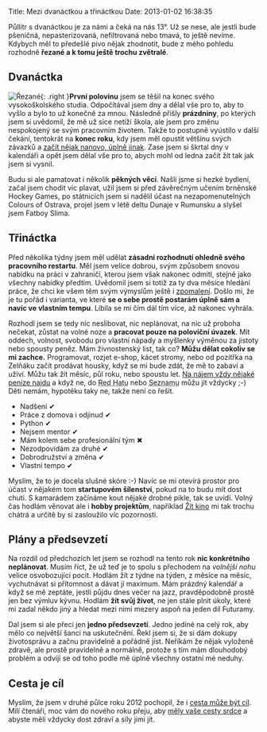 Title: Mezi dvanáctkou a třináctkou
Date: 2013-01-02 16:38:35

Půllitr s dvanáctkou je za námi a čeká na nás 13°. Už se nese, ale jestli bude pšeničná, nepasterizovaná, nefiltrovaná nebo tmavá, to ještě nevíme. Kdybych měl to předešlé pivo nějak zhodnotit, bude z mého pohledu rozhodně **řezané a k tomu ještě trochu zvětralé**.

## Dvanáctka

![Řezané]({static}/images/rezane.jpg){: .right }**První polovinu** jsem se těšil na konec svého vysokoškolského studia. Odpočítával jsem dny a dělal vše pro to, aby to vyšlo a bylo to už konečně za mnou. Následně přišly **prázdniny**, po kterých jsem si uvědomil, že mě už sice netíží škola, ale jsem pro změnu nespokojený se svým pracovním životem. Takže to postupně vyústilo v další čekání, tentokrát na **konec roku**, kdy jsem měl opustit většinu svých závazků a [začít nějak nanovo, úplně jinak]({filename}2012-11-04_restart.md). Zase jsem si škrtal dny v kalendáři a opět jsem dělal vše pro to, abych mohl od ledna začít žít tak jak jsem si vysnil.

Budu si ale pamatovat i několik **pěkných věcí**. Našli jsme si hezké bydlení, začal jsem chodit víc plavat, užil jsem si před závěrečným učením brněnské Hockey Games, po státnicích jsem si nadělil účast na nezapomenutelných Colours of Ostrava, projel jsem v létě deltu Dunaje v Rumunsku a slyšel jsem Fatboy Slima.

## Třináctka

Před několika týdny jsem měl udělat **zásadní rozhodnutí ohledně svého pracovního restartu**. Měl jsem velice dobrou, svým způsobem snovou nabídku na práci v zahraničí, kterou jsem však nakonec odmítl, stejně jako všechny nabídky předtím. Uvědomil jsem si totiž za ty dva měsíce hledání práce, že chci ke všem těm svým výmyslům ještě i [zpomalení]({filename}2012-06-24_zpomal.md). Došlo mi, že je tu pořád i varianta, ve které **se o sebe prostě postarám úplně sám a navíc ve vlastním tempu**. Líbila se mi čím dál tím více, až nakonec vyhrála.

Rozhodl jsem se tedy nic neslibovat, nic neplánovat, na nic už proboha nečekat, zůstat na volné noze a **pracovat pouze na poloviční úvazek**. Mít oddech, volnost, svobodu pro vlastní nápady a myšlenky výměnou za jistoty nebo spousty peněz. Mám živnostenský list, tak co? **Můžu dělat cokoliv se mi zachce.** Programovat, rozjet e-shop, kácet stromy, nebo od pozítřka na Zelňáku začít prodávat housky, když se mi bude zdát, že mě to zabaví a uživí. Můžu tak žít měsíc, půl roku, nebo spoustu let. [Na nájem vždy nějaké peníze najdu](http://www.nogol.cz/2012/12/zivot-na-volne-noze-50-dalsi-vykroceni-z-komfortni-zony/) a když ne, do <abbr title="KFC">Red Hatu</abbr> nebo <abbr title="McDonald's">Seznamu</abbr> můžu jít vždycky ;-) Děti nemám, hypotéku taky ne, takže není co řešit.

- Nadšení ✔
- Práce z domova i odjinud ✔
- Python ✔
- Nejsem mentor ✔
- Mám kolem sebe profesionální tým ✖
- Nezodpovídám za druhé ✔
- Dobrodružství a změna ✔
- Vlastní tempo ✔

Myslím, že to je docela slušné skóre :-) Navíc se mi otevírá prostor pro účast v nějakém tom **startupovém šílenství**, pokud na to budu mít dost chuti. S kamarádem začínáme kout nějaké drobné pikle, tak se uvidí. Volný čas hodlám věnovat ale i **hobby projektům**, například [Žít kino](http://zitkino.cz/) mi tak trochu chátrá a určitě by si zasloužilo víc pozornosti.

## Plány a předsevzetí

Na rozdíl od předchozích let jsem se rozhodl na tento rok **nic konkrétního neplánovat**. Musím říct, že už teď je to spolu s přechodem na *volnější nohu* velice osvobozující pocit. Hodlám žít z týdne na týden, z měsíce na měsíc, vychutnávat si přítomnost a dávat jí maximum. Mám prázdný kalendář a když se mě zeptáte, jestli půjdu dnes večer na jazz, pravděpodobně prostě jen bez výmluv kývnu. Hodlám **žít svůj život**, ne jen stále plnit úkoly, které mi zadal někdo jiný a hledat mezi nimi mezery aspoň na jeden díl Futuramy.

Dal jsem si ale přeci jen **jedno předsevzetí**. Jedno jediné na celý rok, aby mělo co největší šanci na uskutečnění. Řekl jsem si, že si dám dokupy životosprávu a začnu pravidelně a pořádně jíst. Neříkám že nějak vyloženě zdravě, ale prostě pravidelně a normálně, protože s tím mám dlouhodobý problém a odvíjí se od toho podle mě úplně všechny ostatní mé neduhy.

## Cesta je cíl

Myslím, že jsem v druhé půlce roku 2012 pochopil, že i [cesta může být cíl](https://www.youtube.com/watch?v=ykU8s-o5oEw). Milí čtenáři, moc vám do nového roku přeju, aby [měly vaše cesty srdce](http://www.herout.net/blog/2012/08/don-juan-o-cestach-ktere-maji-srdce/) a abyste měli vždycky dost zdraví a síly jimi jít.

